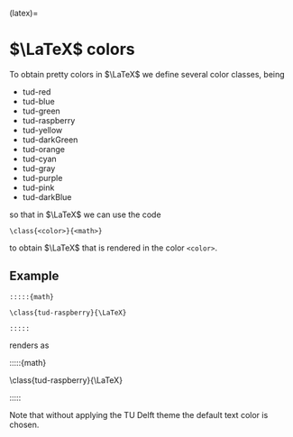 (latex)=
# $\LaTeX$ colors

To obtain pretty colors in $\LaTeX$ we define several color classes, being

- tud-red
- tud-blue
- tud-green
- tud-raspberry
- tud-yellow
- tud-darkGreen
- tud-orange
- tud-cyan
- tud-gray
- tud-purple
- tud-pink
- tud-darkBlue

so that in $\LaTeX$ we can use the code

```
\class{<color>}{<math>}
```

to obtain $\LaTeX$ that is rendered in the color `<color>`.

## Example

```text
:::::{math}

\class{tud-raspberry}{\LaTeX}

:::::
````

renders as

:::::{math}

\class{tud-raspberry}{\LaTeX}

:::::

Note that without applying the TU Delft theme the default text color is chosen.